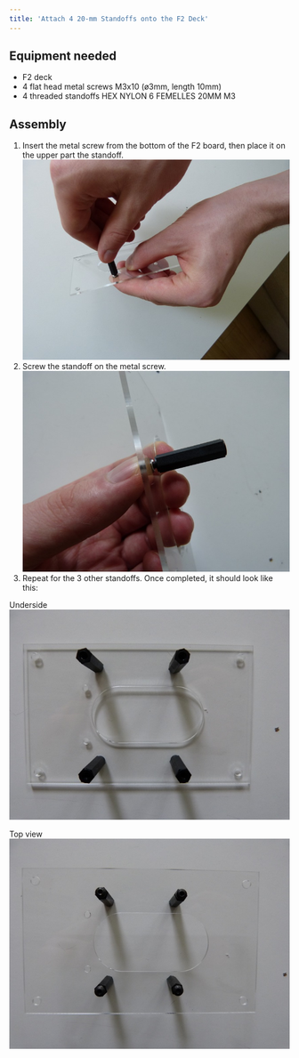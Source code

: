 ```yaml
---
title: 'Attach 4 20-mm Standoffs onto the F2 Deck'
---
```


## Equipment needed

* F2 deck
* 4 flat head metal screws M3x10 \(ø3mm, length 10mm\)
* 4 threaded standoffs HEX NYLON 6 FEMELLES 20MM M3

## Assembly

1. Insert the metal screw from the bottom of the F2 board, then place it on the upper part the standoff.
   ![](P1090044.jpg)
2. Screw the standoff on the metal screw.
   ![](P1090042.jpg)
3. Repeat for the 3 other standoffs.   Once completed, it should look like this:

Underside
    ![](P1080940.JPG)
 
Top view
	![](P1080941.JPG)

